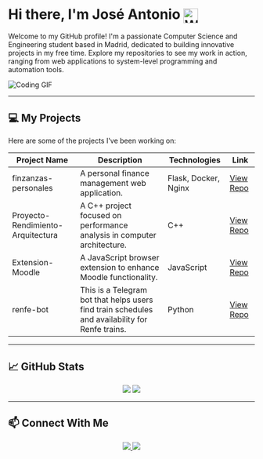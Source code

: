 # Hi there, I'm José Antonio <img src="https://raw.githubusercontent.com/nixin72/nixin72/master/wave.gif" alt="Wave Hello" width="30" height="30" style="vertical-align: middle;" />

Welcome to my GitHub profile! I'm a passionate Computer Science and Engineering student based in Madrid, dedicated to building innovative projects in my free time. Explore my repositories to see my work in action, ranging from web applications to system-level programming and automation tools.


<img src="https://user-images.githubusercontent.com/74038190/225813708-98b745f2-7d22-48cf-9150-083f1b00d6c9.gif" alt="Coding GIF">


---

## 💻 My Projects
Here are some of the projects I've been working on:

| Project Name | Description | Technologies | Link |
|--------------|-------------|--------------|------|
| finzanzas-personales | A personal finance management web application. | Flask, Docker, Nginx | [View Repo](https://github.com/joseajrgr/finzanzas-personales) |
| Proyecto-Rendimiento-Arquitectura | A C++ project focused on performance analysis in computer architecture. | C++ | [View Repo](https://github.com/joseajrgr/Proyecto-Rendimiento-Arquitectura) |
| Extension-Moodle | A JavaScript browser extension to enhance Moodle functionality. | JavaScript | [View Repo](https://github.com/joseajrgr/Extension-Moodle) |
| renfe-bot | This is a Telegram bot that helps users find train schedules and availability for Renfe trains. | Python | [View Repo](https://github.com/joseajrgr/renfe-bot) |


---

## 📈 GitHub Stats
<p align="center">
  <img src="https://github-readme-stats.vercel.app/api?username=joseajrgr&show_icons=true&theme=tokyonight&hide_rank=true&hide_title=true&card_width=400" />
  <img src="https://github-readme-stats.vercel.app/api/top-langs/?username=joseajrgr&layout=compact&theme=tokyonight&card_width=350" />
</p>

---

## 📫 Connect With Me
<p align="center">
  <a href="https://www.linkedin.com/in/joseajrgr/">
    <img src="https://img.shields.io/badge/LinkedIn-blue?style=for-the-badge&logo=linkedin&logoColor=white"/>
  </a>
  <a href="mailto:joseajrgr@gmail.com">
    <img src="https://img.shields.io/badge/Email-D14836?style=for-the-badge&logo=gmail&logoColor=white"/>
  </a>
</p>
